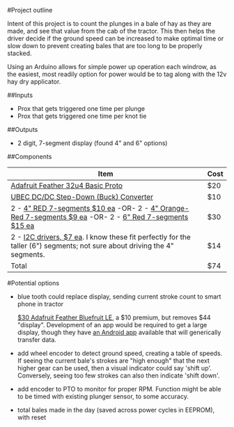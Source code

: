 #Project outline

Intent of this project is to count the plunges in a bale of hay as they are made,
and see that value from the cab of the tractor.  This then helps the driver decide
if the ground speed can be increased to make optimal time or slow down to prevent
creating bales that are too long to be properly stacked.

Using an Arduino allows for simple power up operation each windrow, as the
easiest, most readily option for power would be to tag along with the 12v hay dry
applicator.


##Inputs
- Prox that gets triggered one time per plunge
- Prox that gets triggered one time per knot tie
 
##Outputs
- 2 digit, 7-segment display (found 4" and 6" options)

##Components

Item | Cost
---- | ----
[Adafruit Feather 32u4 Basic Proto](https://www.adafruit.com/products/2771) | $20
[UBEC DC/DC Step-Down (Buck) Converter](https://www.adafruit.com/products/1385) | $10
2 - [4" RED 7-segments $10 ea](https://www.jameco.com/webapp/wcs/stores/servlet/ProductDisplay?storeId=10001&langId=-1&catalogId=10001&productId=2202079) -OR- 2 - [4" Orange-Red 7-segments $9 ea](https://www.jameco.com/webapp/wcs/stores/servlet/Product_10001_10001_105591_-1) -OR- 2 - [6" Red 7-segments $15 ea](https://www.sparkfun.com/products/8530) | $30
2 - [I2C drivers, $7 ea](https://www.sparkfun.com/products/13279). I know these fit perfectly for the taller (6") segments; not sure about driving the 4" segments. | $14
Total                                        |      $74
 
#Potential options
- blue tooth could replace display, sending current stroke count to smart phone in tractor

  [$30 Adafruit Feather Bluefruit LE](https://www.adafruit.com/products/2829), a $10 premium, but
  removes $44 "display".  Development of an app would be required to get a large display, though they have 
  [an Android app](https://play.google.com/store/apps/details?id=com.adafruit.bluefruit.le.connect&hl=en)
  available that will generically transfer data.
- add wheel encoder to detect ground speed, creating a table of speeds.  If seeing
  the current bale's strokes are "high enough" that the next higher gear can be
  used, then a visual indicator could say 'shift up'.  Conversely, seeing too few strokes
  can also then indicate 'shift down'.
- add encoder to PTO to monitor for proper RPM.  Function might be able to be
  timed with existing plunger sensor, to some accuracy.
- total bales made in the day (saved across power cycles in EEPROM), with reset

